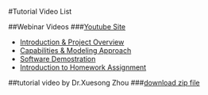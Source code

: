 #Tutorial Video List

##Webinar Videos
###[Youtube Site](https://www.youtube.com/channel/UCUHlqojCQ4f7VvqroUhbaFA)
- [Introduction & Project Overview](https://www.youtube.com/watch?v=QHMshz6PauY)
- [Capabilities & Modeling Approach](https://www.youtube.com/watch?v=VxNz0Oi5qoo)
- [Software Demostration](https://www.youtube.com/watch?v=lxFFDvwPtSY)
- [Introduction to Homework Assignment](https://www.youtube.com/watch?v=taIlhCl2Wic)
 
##tutorial video by Dr.Xuesong Zhou
###[download zip file](https://dl.dropboxusercontent.com/u/9941774/UMD_DTALite_AgBM%20Training%20Workshop.zip)
